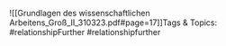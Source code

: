 
![[Grundlagen des wissenschaftlichen Arbeitens_Groß_II_310323.pdf#page=17]]Tags & Topics:
   #relationshipFurther
   #relationshipfurther